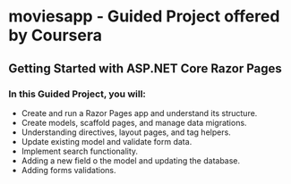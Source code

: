 # moviesapp - Guided Project offered by Coursera
## Getting Started with ASP.NET Core Razor Pages

### In this Guided Project, you will:
- Create and run a Razor Pages app and understand its structure.
- Create models, scaffold pages, and manage data migrations.
- Understanding directives, layout pages, and tag helpers.
- Update existing model and validate form data.
- Implement search functionality.
- Adding a new field o the model and updating the database.
- Adding forms validations.
